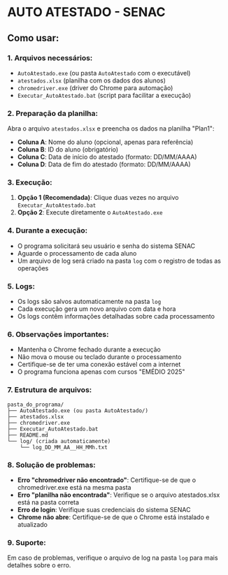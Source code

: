 # AUTO ATESTADO - SENAC

## Como usar:

### 1. Arquivos necessários:
- `AutoAtestado.exe` (ou pasta `AutoAtestado` com o executável)
- `atestados.xlsx` (planilha com os dados dos alunos)
- `chromedriver.exe` (driver do Chrome para automação)
- `Executar_AutoAtestado.bat` (script para facilitar a execução)

### 2. Preparação da planilha:
Abra o arquivo `atestados.xlsx` e preencha os dados na planilha "Plan1":
- **Coluna A**: Nome do aluno (opcional, apenas para referência)
- **Coluna B**: ID do aluno (obrigatório)
- **Coluna C**: Data de início do atestado (formato: DD/MM/AAAA)
- **Coluna D**: Data de fim do atestado (formato: DD/MM/AAAA)

### 3. Execução:
1. **Opção 1 (Recomendada)**: Clique duas vezes no arquivo `Executar_AutoAtestado.bat`
2. **Opção 2**: Execute diretamente o `AutoAtestado.exe`

### 4. Durante a execução:
- O programa solicitará seu usuário e senha do sistema SENAC
- Aguarde o processamento de cada aluno
- Um arquivo de log será criado na pasta `log` com o registro de todas as operações

### 5. Logs:
- Os logs são salvos automaticamente na pasta `log`
- Cada execução gera um novo arquivo com data e hora
- Os logs contêm informações detalhadas sobre cada processamento

### 6. Observações importantes:
- Mantenha o Chrome fechado durante a execução
- Não mova o mouse ou teclado durante o processamento
- Certifique-se de ter uma conexão estável com a internet
- O programa funciona apenas com cursos "EMÉDIO 2025"

### 7. Estrutura de arquivos:
```
pasta_do_programa/
├── AutoAtestado.exe (ou pasta AutoAtestado/)
├── atestados.xlsx
├── chromedriver.exe
├── Executar_AutoAtestado.bat
├── README.md
└── log/ (criada automaticamente)
    └── log_DD_MM_AA__HH_MMh.txt
```

### 8. Solução de problemas:
- **Erro "chromedriver não encontrado"**: Certifique-se de que o chromedriver.exe está na mesma pasta
- **Erro "planilha não encontrada"**: Verifique se o arquivo atestados.xlsx está na pasta correta
- **Erro de login**: Verifique suas credenciais do sistema SENAC
- **Chrome não abre**: Certifique-se de que o Chrome está instalado e atualizado

### 9. Suporte:
Em caso de problemas, verifique o arquivo de log na pasta `log` para mais detalhes sobre o erro.